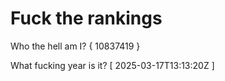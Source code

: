 # Fuck the rankings

Who the hell am I?
{ 10837419 }

What fucking year is it?
[ 2025-03-17T13:13:20Z ]
